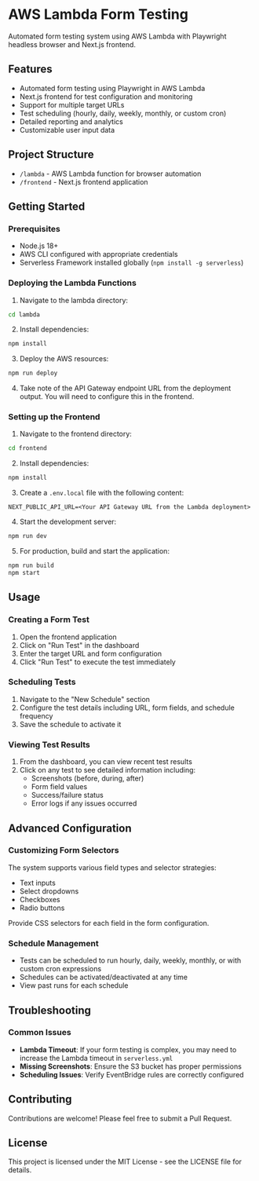 # AWS Lambda Form Testing

Automated form testing system using AWS Lambda with Playwright headless browser and Next.js frontend.

## Features

- Automated form testing using Playwright in AWS Lambda
- Next.js frontend for test configuration and monitoring
- Support for multiple target URLs
- Test scheduling (hourly, daily, weekly, monthly, or custom cron)
- Detailed reporting and analytics
- Customizable user input data

## Project Structure

- `/lambda` - AWS Lambda function for browser automation
- `/frontend` - Next.js frontend application

## Getting Started

### Prerequisites

- Node.js 18+
- AWS CLI configured with appropriate credentials
- Serverless Framework installed globally (`npm install -g serverless`)

### Deploying the Lambda Functions

1. Navigate to the lambda directory:

```bash
cd lambda
```

2. Install dependencies:

```bash
npm install
```

3. Deploy the AWS resources:

```bash
npm run deploy
```

4. Take note of the API Gateway endpoint URL from the deployment output. You will need to configure this in the frontend.

### Setting up the Frontend

1. Navigate to the frontend directory:

```bash
cd frontend
```

2. Install dependencies:

```bash
npm install
```

3. Create a `.env.local` file with the following content:

```
NEXT_PUBLIC_API_URL=<Your API Gateway URL from the Lambda deployment>
```

4. Start the development server:

```bash
npm run dev
```

5. For production, build and start the application:

```bash
npm run build
npm start
```

## Usage

### Creating a Form Test

1. Open the frontend application
2. Click on "Run Test" in the dashboard
3. Enter the target URL and form configuration
4. Click "Run Test" to execute the test immediately

### Scheduling Tests

1. Navigate to the "New Schedule" section
2. Configure the test details including URL, form fields, and schedule frequency
3. Save the schedule to activate it

### Viewing Test Results

1. From the dashboard, you can view recent test results
2. Click on any test to see detailed information including:
   - Screenshots (before, during, after)
   - Form field values
   - Success/failure status
   - Error logs if any issues occurred

## Advanced Configuration

### Customizing Form Selectors

The system supports various field types and selector strategies:

- Text inputs
- Select dropdowns
- Checkboxes
- Radio buttons

Provide CSS selectors for each field in the form configuration.

### Schedule Management

- Tests can be scheduled to run hourly, daily, weekly, monthly, or with custom cron expressions
- Schedules can be activated/deactivated at any time
- View past runs for each schedule

## Troubleshooting

### Common Issues

- **Lambda Timeout**: If your form testing is complex, you may need to increase the Lambda timeout in `serverless.yml`
- **Missing Screenshots**: Ensure the S3 bucket has proper permissions
- **Scheduling Issues**: Verify EventBridge rules are correctly configured

## Contributing

Contributions are welcome! Please feel free to submit a Pull Request.

## License

This project is licensed under the MIT License - see the LICENSE file for details.
